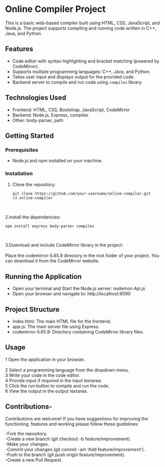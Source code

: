 # Online Compiler Project

This is a basic web-based  compiler built using HTML, CSS, JavaScript, and Node.js. The project supports compiling and running code written in C++, Java, and Python. 

## Features

- Code editor with syntax highlighting and bracket matching (powered by CodeMirror).
- Supports multiple programming languages: C++, Java, and Python.
- Takes user input and displays output for the provided code.
- Backend server to compile and run code using `compilex` library.

## Technologies Used

- Frontend: HTML, CSS, Bootstrap, JavaScript, CodeMirror
- Backend: Node.js, Express, compilex
- Other: body-parser, path

## Getting Started

### Prerequisites

- Node.js and npm installed on your machine.

### Installation

1. Clone the repository:

   ```bash
   git clone https://github.com/your-username/online-compiler.git
   cd online-compiler
<br>  
   
 2.Install the dependencies:
    
    npm install express body-parser compilex
<br>  
    
 3.Download and include CodeMirror library in the project:<br>  
      Place the codemirror-5.65.9 directory in the root folder of your project. You can download it from the CodeMirror website.<br>  

## Running the Application

- Open your terminal and Start the Node.js server: nodemon Api.js
- Open your browser and navigate to: http://localhost:9090
 
## Project Structure
 - index.html: The main HTML file for the frontend.
 - app.js: The main server file using Express.
 - codemirror-5.65.9: Directory containing CodeMirror library files.

## Usage
 1 Open the application in your browser. <br>  
 2 Select a programming language from the dropdown menu.<br>
 3 Write your code in the code editor.<br>
 4 Provide input if required in the input textarea.<br>
 5 Click the run button to compile and run the code.<br>
 6 View the output in the output textarea.<br>

## Contributions-
 Contributions are welcome! If you have suggestions for improving the functioning, features and working  please follow these guidelines:<br>

-Fork the repository.<br>
-Create a new branch (git checkout -b feature/improvement).<br>
-Make your changes.<br>
-Commit your changes (git commit -am 'Add feature/improvement').<br>
-Push to the branch (git push origin feature/improvement).<br>
-Create a new Pull Request.<br>
